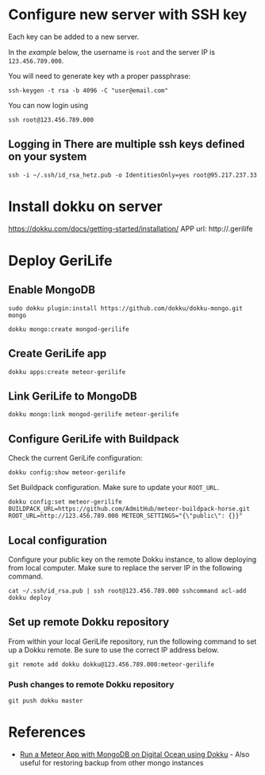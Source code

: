 # Configure new server with SSH key
Each key can be added to a new server.

In the *example* below, the username is `root` and the server IP is `123.456.789.000`.

You will need to generate key wth a proper passphrase: 
```
ssh-keygen -t rsa -b 4096 -C "user@email.com"
```

You can now login using 
```
ssh root@123.456.789.000
```

## Logging in There are multiple ssh keys defined on your system
```
ssh -i ~/.ssh/id_rsa_hetz.pub -o IdentitiesOnly=yes root@95.217.237.33
```

# Install dokku on server
https://dokku.com/docs/getting-started/installation/
APP url: http://<app-name>.gerilife

# Deploy GeriLife 
## Enable MongoDB
```
sudo dokku plugin:install https://github.com/dokku/dokku-mongo.git mongo
```

```
dokku mongo:create mongod-gerilife
```

## Create GeriLife app
```
dokku apps:create meteor-gerilife
```

## Link GeriLife to MongoDB
```
dokku mongo:link mongod-gerilife meteor-gerilife
```

## Configure GeriLife with Buildpack
Check the current GeriLife configuration:
```
dokku config:show meteor-gerilife
```

Set Buildpack configuration. Make sure to update your `ROOT_URL`.
```
dokku config:set meteor-gerilife BUILDPACK_URL=https://github.com/AdmitHub/meteor-buildpack-horse.git ROOT_URL=http://123.456.789.000 METEOR_SETTINGS="{\"public\": {}}"
```

## Local configuration
Configure your public key on the remote Dokku instance, to allow deploying from local computer. Make sure to replace the server IP in the following command.

```
cat ~/.ssh/id_rsa.pub | ssh root@123.456.789.000 sshcommand acl-add dokku deploy
```

## Set up remote Dokku repository
From within your local GeriLife repository, run the following command to set up a Dokku remote. Be sure to use the correct IP address below.

```
git remote add dokku dokku@123.456.789.000:meteor-gerilife
```

### Push changes to remote Dokku repository
```
git push dokku master
```

# References
- [Run a Meteor App with MongoDB on Digital Ocean using Dokku](https://medium.com/@ersel_aker/run-a-meteor-app-with-mongodb-on-digital-ocean-using-dokku-8878745d9540) - Also useful for restoring backup from other mongo instances
